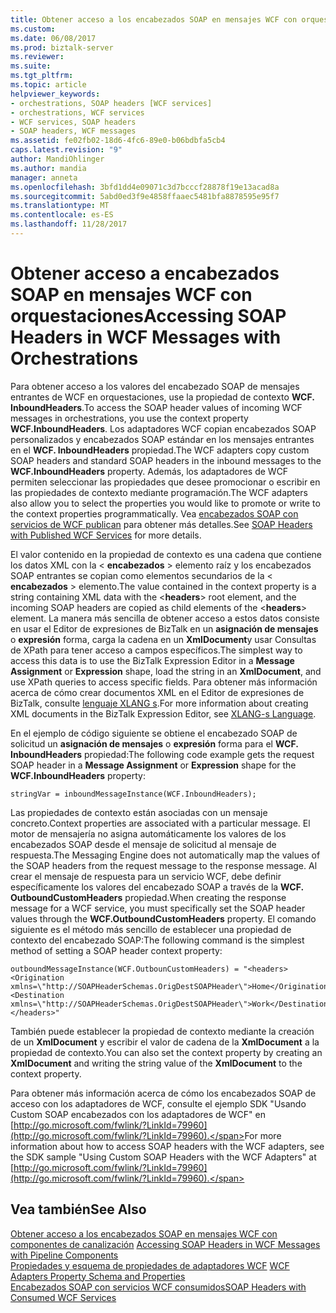 ```yaml
---
title: Obtener acceso a los encabezados SOAP en mensajes WCF con orquestaciones | Documentos de Microsoft
ms.custom: 
ms.date: 06/08/2017
ms.prod: biztalk-server
ms.reviewer: 
ms.suite: 
ms.tgt_pltfrm: 
ms.topic: article
helpviewer_keywords:
- orchestrations, SOAP headers [WCF services]
- orchestrations, WCF services
- WCF services, SOAP headers
- SOAP headers, WCF messages
ms.assetid: fe02fb02-18d6-4fc6-89e0-b06bdbfa5cb4
caps.latest.revision: "9"
author: MandiOhlinger
ms.author: mandia
manager: anneta
ms.openlocfilehash: 3bfd1dd4e09071c3d7bcccf28878f19e13acad8a
ms.sourcegitcommit: 5abd0ed3f9e4858ffaaec5481bfa8878595e95f7
ms.translationtype: MT
ms.contentlocale: es-ES
ms.lasthandoff: 11/28/2017
---
```

# <a name="accessing-soap-headers-in-wcf-messages-with-orchestrations"></a><span data-ttu-id="14345-102">Obtener acceso a encabezados SOAP en mensajes WCF con orquestaciones</span><span class="sxs-lookup"><span data-stu-id="14345-102">Accessing SOAP Headers in WCF Messages with Orchestrations</span></span>
<span data-ttu-id="14345-103">Para obtener acceso a los valores del encabezado SOAP de mensajes entrantes de WCF en orquestaciones, use la propiedad de contexto **WCF. InboundHeaders**.</span><span class="sxs-lookup"><span data-stu-id="14345-103">To access the SOAP header values of incoming WCF messages in orchestrations, you use the context property **WCF.InboundHeaders**.</span></span> <span data-ttu-id="14345-104">Los adaptadores WCF copian encabezados SOAP personalizados y encabezados SOAP estándar en los mensajes entrantes en el **WCF. InboundHeaders** propiedad.</span><span class="sxs-lookup"><span data-stu-id="14345-104">The WCF adapters copy custom SOAP headers and standard SOAP headers in the inbound messages to the **WCF.InboundHeaders** property.</span></span> <span data-ttu-id="14345-105">Además, los adaptadores de WCF permiten seleccionar las propiedades que desee promocionar o escribir en las propiedades de contexto mediante programación.</span><span class="sxs-lookup"><span data-stu-id="14345-105">The WCF adapters also allow you to select the properties you would like to promote or write to the context properties programmatically.</span></span> <span data-ttu-id="14345-106">Vea [encabezados SOAP con servicios de WCF publican](../core/soap-headers-with-published-wcf-services.md) para obtener más detalles.</span><span class="sxs-lookup"><span data-stu-id="14345-106">See [SOAP Headers with Published WCF Services](../core/soap-headers-with-published-wcf-services.md) for more details.</span></span>  
  
 <span data-ttu-id="14345-107">El valor contenido en la propiedad de contexto es una cadena que contiene los datos XML con la \< **encabezados** \> elemento raíz y los encabezados SOAP entrantes se copian como elementos secundarios de la \< **encabezados** \> elemento.</span><span class="sxs-lookup"><span data-stu-id="14345-107">The value contained in the context property is a string containing XML data with the \<**headers**\> root element, and the incoming SOAP headers are copied as child elements of the \<**headers**\> element.</span></span> <span data-ttu-id="14345-108">La manera más sencilla de obtener acceso a estos datos consiste en usar el Editor de expresiones de BizTalk en un **asignación de mensajes** o **expresión** forma, carga la cadena en un **XmlDocument**y usar Consultas de XPath para tener acceso a campos específicos.</span><span class="sxs-lookup"><span data-stu-id="14345-108">The simplest way to access this data is to use the BizTalk Expression Editor in a **Message Assignment** or **Expression** shape, load the string in an **XmlDocument**, and use XPath queries to access specific fields.</span></span> <span data-ttu-id="14345-109">Para obtener más información acerca de cómo crear documentos XML en el Editor de expresiones de BizTalk, consulte [lenguaje XLANG s](../core/xlang-s-language.md).</span><span class="sxs-lookup"><span data-stu-id="14345-109">For more information about creating XML documents in the BizTalk Expression Editor, see [XLANG-s Language](../core/xlang-s-language.md).</span></span>  
  
 <span data-ttu-id="14345-110">En el ejemplo de código siguiente se obtiene el encabezado SOAP de solicitud un **asignación de mensajes** o **expresión** forma para el **WCF. InboundHeaders** propiedad:</span><span class="sxs-lookup"><span data-stu-id="14345-110">The following code example gets the request SOAP header in a **Message Assignment** or **Expression** shape for the **WCF.InboundHeaders** property:</span></span>  
  
```  
stringVar = inboundMessageInstance(WCF.InboundHeaders);  
```  
  
 <span data-ttu-id="14345-111">Las propiedades de contexto están asociadas con un mensaje concreto.</span><span class="sxs-lookup"><span data-stu-id="14345-111">Context properties are associated with a particular message.</span></span> <span data-ttu-id="14345-112">El motor de mensajería no asigna automáticamente los valores de los encabezados SOAP desde el mensaje de solicitud al mensaje de respuesta.</span><span class="sxs-lookup"><span data-stu-id="14345-112">The Messaging Engine does not automatically map the values of the SOAP headers from the request message to the response message.</span></span> <span data-ttu-id="14345-113">Al crear el mensaje de respuesta para un servicio WCF, debe definir específicamente los valores del encabezado SOAP a través de la **WCF. OutboundCustomHeaders** propiedad.</span><span class="sxs-lookup"><span data-stu-id="14345-113">When creating the response message for a WCF service, you must specifically set the SOAP header values through the **WCF.OutboundCustomHeaders** property.</span></span> <span data-ttu-id="14345-114">El comando siguiente es el método más sencillo de establecer una propiedad de contexto del encabezado SOAP:</span><span class="sxs-lookup"><span data-stu-id="14345-114">The following command is the simplest method of setting a SOAP header context property:</span></span>  
  
```  
outboundMessageInstance(WCF.OutbounCustomHeaders) = "<headers><Origination xmlns=\"http://SOAPHeaderSchemas.OrigDestSOAPHeader\">Home</Origination><Destination xmlns=\"http://SOAPHeaderSchemas.OrigDestSOAPHeader\">Work</Destination></headers>"  
```  
  
 <span data-ttu-id="14345-115">También puede establecer la propiedad de contexto mediante la creación de un **XmlDocument** y escribir el valor de cadena de la **XmlDocument** a la propiedad de contexto.</span><span class="sxs-lookup"><span data-stu-id="14345-115">You can also set the context property by creating an **XmlDocument** and writing the string value of the **XmlDocument** to the context property.</span></span>  
  
 <span data-ttu-id="14345-116">Para obtener más información acerca de cómo los encabezados SOAP de acceso con los adaptadores de WCF, consulte el ejemplo SDK "Usando Custom SOAP encabezados con los adaptadores de WCF" en [http://go.microsoft.com/fwlink/?LinkId=79960](http://go.microsoft.com/fwlink/?LinkId=79960).</span><span class="sxs-lookup"><span data-stu-id="14345-116">For more information about how to access SOAP headers with the WCF adapters, see the SDK sample "Using Custom SOAP Headers with the WCF Adapters" at [http://go.microsoft.com/fwlink/?LinkId=79960](http://go.microsoft.com/fwlink/?LinkId=79960).</span></span>  
  
## <a name="see-also"></a><span data-ttu-id="14345-117">Vea también</span><span class="sxs-lookup"><span data-stu-id="14345-117">See Also</span></span>  
 <span data-ttu-id="14345-118">[Obtener acceso a los encabezados SOAP en mensajes WCF con componentes de canalización](../core/accessing-soap-headers-in-wcf-messages-with-pipeline-components.md) </span><span class="sxs-lookup"><span data-stu-id="14345-118">[Accessing SOAP Headers in WCF Messages with Pipeline Components](../core/accessing-soap-headers-in-wcf-messages-with-pipeline-components.md) </span></span>  
 <span data-ttu-id="14345-119">[Propiedades y esquema de propiedades de adaptadores WCF](../core/wcf-adapters-property-schema-and-properties.md) </span><span class="sxs-lookup"><span data-stu-id="14345-119">[WCF Adapters Property Schema and Properties](../core/wcf-adapters-property-schema-and-properties.md) </span></span>  
 [<span data-ttu-id="14345-120">Encabezados SOAP con servicios WCF consumidos</span><span class="sxs-lookup"><span data-stu-id="14345-120">SOAP Headers with Consumed WCF Services</span></span>](../core/soap-headers-with-consumed-wcf-services.md)